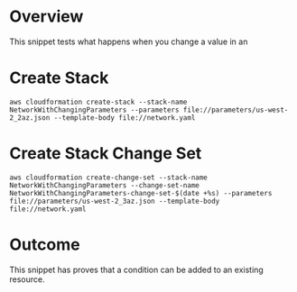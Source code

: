 # Overview

This snippet tests what happens when you change a value in an 

# Create Stack

`aws cloudformation create-stack --stack-name NetworkWithChangingParameters --parameters file://parameters/us-west-2_2az.json --template-body file://network.yaml`

# Create Stack Change Set

`aws cloudformation create-change-set --stack-name NetworkWithChangingParameters --change-set-name NetworkWithChangingParameters-change-set-$(date +%s) --parameters file://parameters/us-west-2_3az.json --template-body file://network.yaml`

# Outcome

This snippet has proves that a condition can be added to an existing resource.

